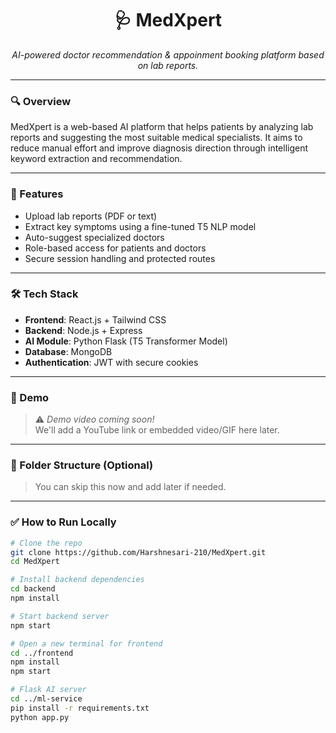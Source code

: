 <h1 align="center">🩺 MedXpert</h1>
<p align="center"><i>AI-powered doctor recommendation & appoinment booking platform based on lab reports.</i></p>

---

### 🔍 Overview
MedXpert is a web-based AI platform that helps patients by analyzing lab reports and suggesting the most suitable medical specialists. It aims to reduce manual effort and improve diagnosis direction through intelligent keyword extraction and recommendation.

---

### 🚀 Features
- Upload lab reports (PDF or text)
- Extract key symptoms using a fine-tuned T5 NLP model
- Auto-suggest specialized doctors
- Role-based access for patients and doctors
- Secure session handling and protected routes

---

### 🛠️ Tech Stack
- **Frontend**: React.js + Tailwind CSS
- **Backend**: Node.js + Express
- **AI Module**: Python Flask (T5 Transformer Model)
- **Database**: MongoDB
- **Authentication**: JWT with secure cookies

---

### 📸 Demo
> ⚠️ *Demo video coming soon!*  
We'll add a YouTube link or embedded video/GIF here later.

---

### 📂 Folder Structure (Optional)
> You can skip this now and add later if needed.

---

### ✅ How to Run Locally

```bash
# Clone the repo
git clone https://github.com/Harshnesari-210/MedXpert.git
cd MedXpert

# Install backend dependencies
cd backend
npm install

# Start backend server
npm start

# Open a new terminal for frontend
cd ../frontend
npm install
npm start

# Flask AI server
cd ../ml-service
pip install -r requirements.txt
python app.py
